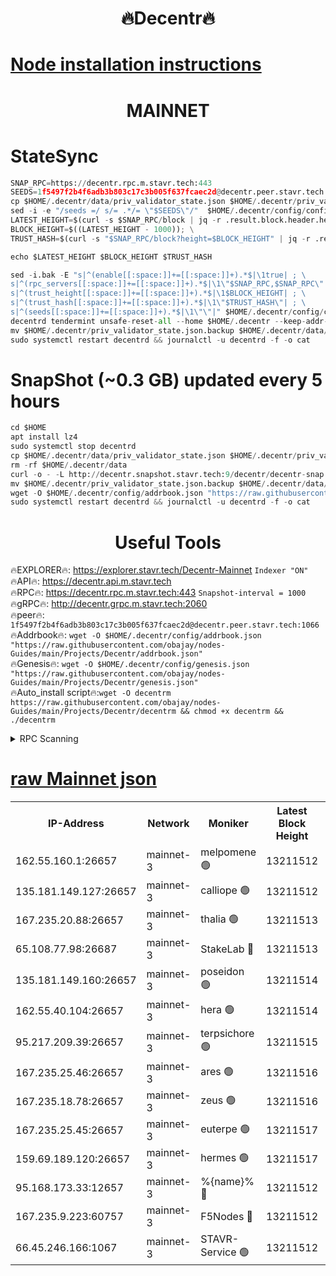 <h1 align="center"> 🔥Decentr🔥</h1>

[Node installation instructions](https://github.com/obajay/nodes-Guides/tree/main/Projects/Decentr)
=
<h1 align="center"> MAINNET</h1>

# StateSync
```python
SNAP_RPC=https://decentr.rpc.m.stavr.tech:443
SEEDS=1f5497f2b4f6adb3b803c17c3b005f637fcaec2d@decentr.peer.stavr.tech:1066
cp $HOME/.decentr/data/priv_validator_state.json $HOME/.decentr/priv_validator_state.json.backup
sed -i -e "/seeds =/ s/= .*/= \"$SEEDS\"/"  $HOME/.decentr/config/config.toml
LATEST_HEIGHT=$(curl -s $SNAP_RPC/block | jq -r .result.block.header.height); \
BLOCK_HEIGHT=$((LATEST_HEIGHT - 1000)); \
TRUST_HASH=$(curl -s "$SNAP_RPC/block?height=$BLOCK_HEIGHT" | jq -r .result.block_id.hash)

echo $LATEST_HEIGHT $BLOCK_HEIGHT $TRUST_HASH

sed -i.bak -E "s|^(enable[[:space:]]+=[[:space:]]+).*$|\1true| ; \
s|^(rpc_servers[[:space:]]+=[[:space:]]+).*$|\1\"$SNAP_RPC,$SNAP_RPC\"| ; \
s|^(trust_height[[:space:]]+=[[:space:]]+).*$|\1$BLOCK_HEIGHT| ; \
s|^(trust_hash[[:space:]]+=[[:space:]]+).*$|\1\"$TRUST_HASH\"| ; \
s|^(seeds[[:space:]]+=[[:space:]]+).*$|\1\"\"|" $HOME/.decentr/config/config.toml
decentrd tendermint unsafe-reset-all --home $HOME/.decentr --keep-addr-book
mv $HOME/.decentr/priv_validator_state.json.backup $HOME/.decentr/data/priv_validator_state.json
sudo systemctl restart decentrd && journalctl -u decentrd -f -o cat
```
# SnapShot (~0.3 GB) updated every 5 hours
```python
cd $HOME
apt install lz4
sudo systemctl stop decentrd
cp $HOME/.decentr/data/priv_validator_state.json $HOME/.decentr/priv_validator_state.json.backup
rm -rf $HOME/.decentr/data
curl -o - -L http://decentr.snapshot.stavr.tech:9/decentr/decentr-snap.tar.lz4 | lz4 -c -d - | tar -x -C $HOME/.decentr --strip-components 2
mv $HOME/.decentr/priv_validator_state.json.backup $HOME/.decentr/data/priv_validator_state.json
wget -O $HOME/.decentr/config/addrbook.json "https://raw.githubusercontent.com/obajay/nodes-Guides/main/Projects/Decentr/addrbook.json"
sudo systemctl restart decentrd && journalctl -u decentrd -f -o cat
```

 <h1 align="center"> Useful Tools</h1>

🔥EXPLORER🔥:     https://explorer.stavr.tech/Decentr-Mainnet        `Indexer "ON"` \
🔥API🔥:          https://decentr.api.m.stavr.tech \
🔥RPC🔥:          https://decentr.rpc.m.stavr.tech:443              `Snapshot-interval = 1000` \
🔥gRPC🔥:         http://decentr.grpc.m.stavr.tech:2060 \
🔥peer🔥:         `1f5497f2b4f6adb3b803c17c3b005f637fcaec2d@decentr.peer.stavr.tech:1066` \
🔥Addrbook🔥:  `wget -O $HOME/.decentr/config/addrbook.json "https://raw.githubusercontent.com/obajay/nodes-Guides/main/Projects/Decentr/addrbook.json"` \
🔥Genesis🔥:  `wget -O $HOME/.decentr/config/genesis.json "https://raw.githubusercontent.com/obajay/nodes-Guides/main/Projects/Decentr/genesis.json"` \
🔥Auto_install script🔥:`wget -O decentrm https://raw.githubusercontent.com/obajay/nodes-Guides/main/Projects/Decentr/decentrm && chmod +x decentrm && ./decentrm`

<details>
<summary>RPC Scanning</summary>

<h2 align="center"> We scan nodes in real time every 4 hours. And we provide the final result of RPC endpoints.
We cannot influence the operation of these nodes in any way. </h2>


```python
If Voting Power is higher than 0 --> then the Node is a validator of the network and may be subject to attack and be a potential threat to the chain.
```
```python
We marked such validators with a red symbol
```

</details>

[raw Mainnet json](https://rpc-check.decentrm.stavr.tech/decentrm/rpc-decentrm-result.json)
=



<table><tr><th>IP-Address</th><th>Network</th><th>Moniker</th><th>Latest Block Height</th><th>Earliest Block Height</th><th>Catching Up</th><th>Tx Index</th><th>Voting Power</th><th>Scan Time</th></tr><tr><td>162.55.160.1:26657</td><td>mainnet-3</td><td>melpomene 🟢</td><td>13211512</td><td>1688950</td><td>False</td><td>on</td><td>0</td><td>2024-03-07T09:13:14.425126080UTC</td></tr><tr><td>135.181.149.127:26657</td><td>mainnet-3</td><td>calliope 🟢</td><td>13211512</td><td>1688950</td><td>False</td><td>on</td><td>0</td><td>2024-03-07T09:13:16.759655339UTC</td></tr><tr><td>167.235.20.88:26657</td><td>mainnet-3</td><td>thalia 🟢</td><td>13211513</td><td>1688950</td><td>False</td><td>on</td><td>0</td><td>2024-03-07T09:13:22.334597791UTC</td></tr><tr><td>65.108.77.98:26687</td><td>mainnet-3</td><td>StakeLab 🔴</td><td>13211513</td><td>1688950</td><td>False</td><td>on</td><td>5521893</td><td>2024-03-07T09:13:22.676752921UTC</td></tr><tr><td>135.181.149.160:26657</td><td>mainnet-3</td><td>poseidon 🟢</td><td>13211514</td><td>1688950</td><td>False</td><td>on</td><td>0</td><td>2024-03-07T09:13:27.096369234UTC</td></tr><tr><td>162.55.40.104:26657</td><td>mainnet-3</td><td>hera 🟢</td><td>13211514</td><td>1688950</td><td>False</td><td>on</td><td>0</td><td>2024-03-07T09:13:29.359293578UTC</td></tr><tr><td>95.217.209.39:26657</td><td>mainnet-3</td><td>terpsichore 🟢</td><td>13211515</td><td>1688950</td><td>False</td><td>on</td><td>0</td><td>2024-03-07T09:13:33.737845138UTC</td></tr><tr><td>167.235.25.46:26657</td><td>mainnet-3</td><td>ares 🟢</td><td>13211516</td><td>1688950</td><td>False</td><td>on</td><td>0</td><td>2024-03-07T09:13:38.056159661UTC</td></tr><tr><td>167.235.18.78:26657</td><td>mainnet-3</td><td>zeus 🟢</td><td>13211516</td><td>1688950</td><td>False</td><td>on</td><td>0</td><td>2024-03-07T09:13:40.317898223UTC</td></tr><tr><td>167.235.25.45:26657</td><td>mainnet-3</td><td>euterpe 🟢</td><td>13211517</td><td>1688950</td><td>False</td><td>on</td><td>0</td><td>2024-03-07T09:13:42.572495712UTC</td></tr><tr><td>159.69.189.120:26657</td><td>mainnet-3</td><td>hermes 🟢</td><td>13211517</td><td>1688950</td><td>False</td><td>on</td><td>0</td><td>2024-03-07T09:13:44.843231581UTC</td></tr><tr><td>95.168.173.33:12657</td><td>mainnet-3</td><td>%{name}% 🔴</td><td>13211512</td><td>8964001</td><td>False</td><td>on</td><td>4279693</td><td>2024-03-07T09:13:17.775790812UTC</td></tr><tr><td>167.235.9.223:60757</td><td>mainnet-3</td><td>F5Nodes 🔴</td><td>13211512</td><td>12380001</td><td>False</td><td>off</td><td>562</td><td>2024-03-07T09:13:18.022843413UTC</td></tr><tr><td>66.45.246.166:1067</td><td>mainnet-3</td><td>STAVR-Service 🟢</td><td>13211512</td><td>13210001</td><td>False</td><td>on</td><td>0</td><td>2024-03-07T09:13:17.300746152UTC</td></tr></table>
